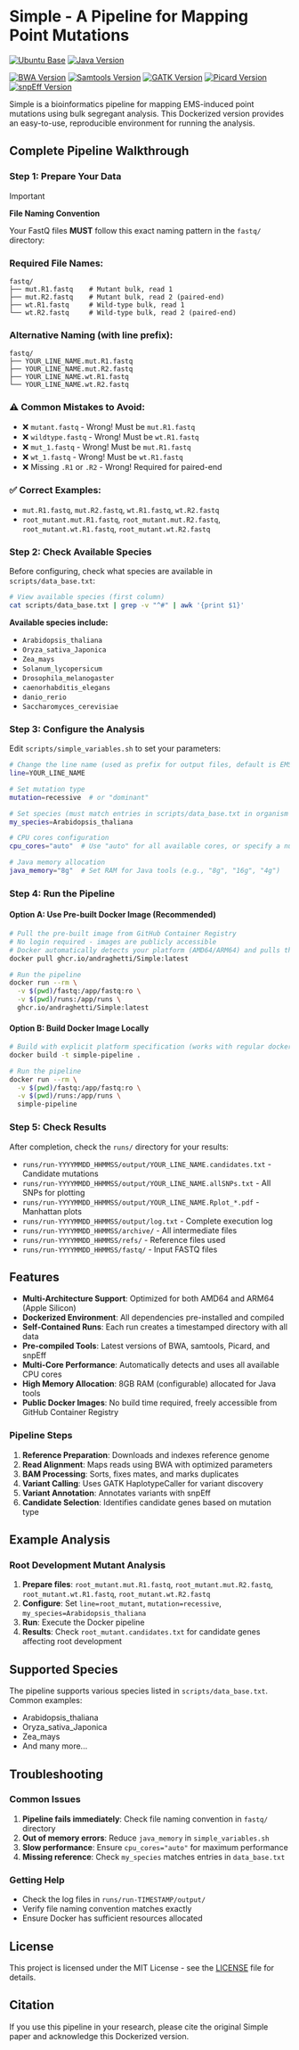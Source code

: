 # Simple - A Pipeline for Mapping Point Mutations

[![Ubuntu Base](https://img.shields.io/badge/Ubuntu-20.04-orange?&logo=ubuntu)](https://ubuntu.com/)
[![Java Version](https://img.shields.io/badge/OpenJDK-1.8.0_452-%23ED8B00?&logo=openjdk)](https://openjdk.org/projects/jdk8/)

[![BWA Version](https://img.shields.io/badge/BWA-0.7.19-green?&logo=github)](https://github.com/lh3/bwa/releases/tag/v0.7.19)
[![Samtools Version](https://img.shields.io/badge/Samtools-1.22.1-blue?&logo=github)](https://www.htslib.org/doc/1.22/)
[![GATK Version](https://img.shields.io/badge/GATK-v3.7--0-red?&logo=github)](https://github.com/broadgsa/gatk/releases/tag/3.7)
[![Picard Version](https://img.shields.io/badge/Picard-2.27.5-yellow?&logo=github)](https://github.com/broadinstitute/picard/releases/tag/2.27.5)
[![snpEff Version](https://img.shields.io/badge/snpEff-4.3p-purple?&logo=github)](https://sourceforge.net/projects/snpeff/files/snpEff_v4_3p_core.zip)

Simple is a bioinformatics pipeline for mapping EMS-induced point mutations using bulk segregant analysis. This Dockerized version provides an easy-to-use, reproducible environment for running the analysis.


## Complete Pipeline Walkthrough

### Step 1: Prepare Your Data

> [!IMPORTANT]
> **File Naming Convention**
> 
> Your FastQ files **MUST** follow this exact naming pattern in the `fastq/` directory:

### Required File Names:
```
fastq/
├── mut.R1.fastq    # Mutant bulk, read 1
├── mut.R2.fastq    # Mutant bulk, read 2 (paired-end)
├── wt.R1.fastq     # Wild-type bulk, read 1
└── wt.R2.fastq     # Wild-type bulk, read 2 (paired-end)
```

### Alternative Naming (with line prefix):
```
fastq/
├── YOUR_LINE_NAME.mut.R1.fastq
├── YOUR_LINE_NAME.mut.R2.fastq
├── YOUR_LINE_NAME.wt.R1.fastq
└── YOUR_LINE_NAME.wt.R2.fastq
```

### ⚠️ Common Mistakes to Avoid:
- ❌ `mutant.fastq` - Wrong! Must be `mut.R1.fastq`
- ❌ `wildtype.fastq` - Wrong! Must be `wt.R1.fastq`
- ❌ `mut_1.fastq` - Wrong! Must be `mut.R1.fastq`
- ❌ `wt_1.fastq` - Wrong! Must be `wt.R1.fastq`
- ❌ Missing `.R1` or `.R2` - Wrong! Required for paired-end

### ✅ Correct Examples:
- `mut.R1.fastq`, `mut.R2.fastq`, `wt.R1.fastq`, `wt.R2.fastq`
- `root_mutant.mut.R1.fastq`, `root_mutant.mut.R2.fastq`, `root_mutant.wt.R1.fastq`, `root_mutant.wt.R2.fastq`

### Step 2: Check Available Species
Before configuring, check what species are available in `scripts/data_base.txt`:

```bash
# View available species (first column)
cat scripts/data_base.txt | grep -v "^#" | awk '{print $1}'
```

**Available species include:**
- `Arabidopsis_thaliana`
- `Oryza_sativa_Japonica` 
- `Zea_mays`
- `Solanum_lycopersicum`
- `Drosophila_melanogaster`
- `caenorhabditis_elegans`
- `danio_rerio`
- `Saccharomyces_cerevisiae`

### Step 3: Configure the Analysis
Edit `scripts/simple_variables.sh` to set your parameters:

```bash
# Change the line name (used as prefix for output files, default is EMS)
line=YOUR_LINE_NAME

# Set mutation type
mutation=recessive  # or "dominant"

# Set species (must match entries in scripts/data_base.txt in organism column)
my_species=Arabidopsis_thaliana

# CPU cores configuration
cpu_cores="auto"  # Use "auto" for all available cores, or specify a number (e.g., 4)

# Java memory allocation
java_memory="8g"  # Set RAM for Java tools (e.g., "8g", "16g", "4g")
```

### Step 4: Run the Pipeline

#### Option A: Use Pre-built Docker Image (Recommended)
```bash
# Pull the pre-built image from GitHub Container Registry
# No login required - images are publicly accessible
# Docker automatically detects your platform (AMD64/ARM64) and pulls the correct image
docker pull ghcr.io/andraghetti/Simple:latest

# Run the pipeline
docker run --rm \
  -v $(pwd)/fastq:/app/fastq:ro \
  -v $(pwd)/runs:/app/runs \
  ghcr.io/andraghetti/Simple:latest
```

#### Option B: Build Docker Image Locally
```bash
# Build with explicit platform specification (works with regular docker build)
docker build -t simple-pipeline .

# Run the pipeline
docker run --rm \
  -v $(pwd)/fastq:/app/fastq:ro \
  -v $(pwd)/runs:/app/runs \
  simple-pipeline
```

### Step 5: Check Results
After completion, check the `runs/` directory for your results:
- `runs/run-YYYYMMDD_HHMMSS/output/YOUR_LINE_NAME.candidates.txt` - Candidate mutations
- `runs/run-YYYYMMDD_HHMMSS/output/YOUR_LINE_NAME.allSNPs.txt` - All SNPs for plotting
- `runs/run-YYYYMMDD_HHMMSS/output/YOUR_LINE_NAME.Rplot_*.pdf` - Manhattan plots
- `runs/run-YYYYMMDD_HHMMSS/output/log.txt` - Complete execution log
- `runs/run-YYYYMMDD_HHMMSS/archive/` - All intermediate files
- `runs/run-YYYYMMDD_HHMMSS/refs/` - Reference files used
- `runs/run-YYYYMMDD_HHMMSS/fastq/` - Input FASTQ files

## Features

- **Multi-Architecture Support**: Optimized for both AMD64 and ARM64 (Apple Silicon)
- **Dockerized Environment**: All dependencies pre-installed and compiled
- **Self-Contained Runs**: Each run creates a timestamped directory with all data
- **Pre-compiled Tools**: Latest versions of BWA, samtools, Picard, and snpEff
- **Multi-Core Performance**: Automatically detects and uses all available CPU cores
- **High Memory Allocation**: 8GB RAM (configurable) allocated for Java tools
- **Public Docker Images**: No build time required, freely accessible from GitHub Container Registry

### Pipeline Steps
1. **Reference Preparation**: Downloads and indexes reference genome
2. **Read Alignment**: Maps reads using BWA with optimized parameters
3. **BAM Processing**: Sorts, fixes mates, and marks duplicates
4. **Variant Calling**: Uses GATK HaplotypeCaller for variant discovery
5. **Variant Annotation**: Annotates variants with snpEff
6. **Candidate Selection**: Identifies candidate genes based on mutation type

## Example Analysis

### Root Development Mutant Analysis
1. **Prepare files**: `root_mutant.mut.R1.fastq`, `root_mutant.mut.R2.fastq`, `root_mutant.wt.R1.fastq`, `root_mutant.wt.R2.fastq`
2. **Configure**: Set `line=root_mutant`, `mutation=recessive`, `my_species=Arabidopsis_thaliana`
3. **Run**: Execute the Docker pipeline
4. **Results**: Check `root_mutant.candidates.txt` for candidate genes affecting root development

## Supported Species

The pipeline supports various species listed in `scripts/data_base.txt`. Common examples:
- Arabidopsis_thaliana
- Oryza_sativa_Japonica
- Zea_mays
- And many more...

## Troubleshooting

### Common Issues

1. **Pipeline fails immediately**: Check file naming convention in `fastq/` directory
2. **Out of memory errors**: Reduce `java_memory` in `simple_variables.sh`
3. **Slow performance**: Ensure `cpu_cores="auto"` for maximum performance
4. **Missing reference**: Check `my_species` matches entries in `data_base.txt`

### Getting Help

- Check the log files in `runs/run-TIMESTAMP/output/`
- Verify file naming convention matches exactly
- Ensure Docker has sufficient resources allocated

## License

This project is licensed under the MIT License - see the [LICENSE](LICENSE) file for details.

## Citation

If you use this pipeline in your research, please cite the original Simple paper and acknowledge this Dockerized version.